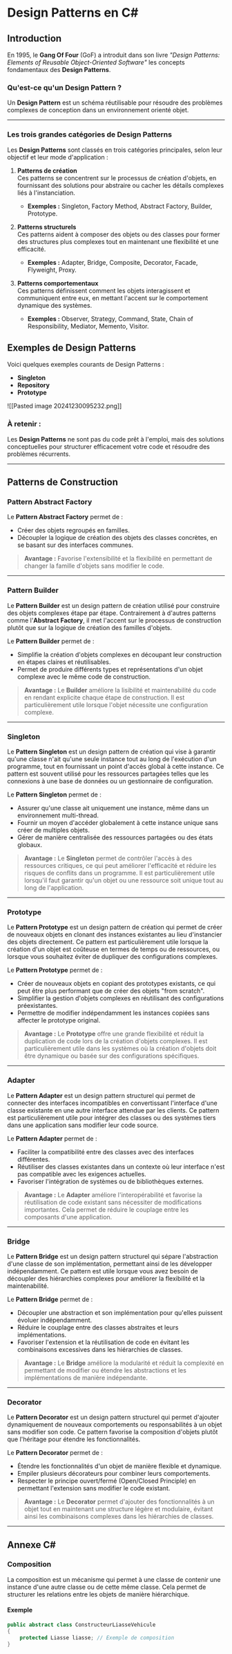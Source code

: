 # Design Patterns en C#

## Introduction
En 1995, le **Gang Of Four** (GoF) a introduit dans son livre _"Design Patterns: Elements of Reusable Object-Oriented Software"_ les concepts fondamentaux des **Design Patterns**.

### Qu'est-ce qu'un Design Pattern ?
Un **Design Pattern** est un schéma réutilisable pour résoudre des problèmes complexes de conception dans un environnement orienté objet.

---

### Les trois grandes catégories de Design Patterns

Les **Design Patterns** sont classés en trois catégories principales, selon leur objectif et leur mode d'application :

1. **Patterns de création**  
    Ces patterns se concentrent sur le processus de création d'objets, en fournissant des solutions pour abstraire ou cacher les détails complexes liés à l'instanciation.
    
    - **Exemples :** Singleton, Factory Method, Abstract Factory, Builder, Prototype.
2. **Patterns structurels**  
    Ces patterns aident à composer des objets ou des classes pour former des structures plus complexes tout en maintenant une flexibilité et une efficacité.
    
    - **Exemples :** Adapter, Bridge, Composite, Decorator, Facade, Flyweight, Proxy.
3. **Patterns comportementaux**  
    Ces patterns définissent comment les objets interagissent et communiquent entre eux, en mettant l'accent sur le comportement dynamique des systèmes.
    
    - **Exemples :** Observer, Strategy, Command, State, Chain of Responsibility, Mediator, Memento, Visitor.

## Exemples de Design Patterns
Voici quelques exemples courants de Design Patterns :

- **Singleton**
- **Repository**
- **Prototype**

![[Pasted image 20241230095232.png]]

### À retenir :
Les **Design Patterns** ne sont pas du code prêt à l'emploi, mais des solutions conceptuelles pour structurer efficacement votre code et résoudre des problèmes récurrents.

---

## Patterns de Construction

### Pattern Abstract Factory
Le **Pattern Abstract Factory** permet de :
- Créer des objets regroupés en familles.
- Découpler la logique de création des objets des classes concrètes, en se basant sur des interfaces communes.

> **Avantage :** Favorise l'extensibilité et la flexibilité en permettant de changer la famille d'objets sans modifier le code.

---

### Pattern Builder

Le **Pattern Builder** est un design pattern de création utilisé pour construire des objets complexes étape par étape. Contrairement à d'autres patterns comme l'**Abstract Factory**, il met l'accent sur le processus de construction plutôt que sur la logique de création des familles d'objets.

Le **Pattern Builder** permet de :
- Simplifie la création d'objets complexes en découpant leur construction en étapes claires et réutilisables.
- Permet de produire différents types et représentations d'un objet complexe avec le même code de construction.

> **Avantage :** Le **Builder** améliore la lisibilité et maintenabilité du code en rendant explicite chaque étape de construction. Il est particulièrement utile lorsque l'objet nécessite une configuration complexe.



---

### Singleton

Le **Pattern Singleton** est un design pattern de création qui vise à garantir qu'une classe n'ait qu'une seule instance tout au long de l'exécution d'un programme, tout en fournissant un point d'accès global à cette instance. Ce pattern est souvent utilisé pour les ressources partagées telles que les connexions à une base de données ou un gestionnaire de configuration.

Le **Pattern Singleton** permet de :

- Assurer qu'une classe ait uniquement une instance, même dans un environnement multi-thread.
- Fournir un moyen d'accéder globalement à cette instance unique sans créer de multiples objets.
- Gérer de manière centralisée des ressources partagées ou des états globaux.

> **Avantage :** Le **Singleton** permet de contrôler l'accès à des ressources critiques, ce qui peut améliorer l'efficacité et réduire les risques de conflits dans un programme. Il est particulièrement utile lorsqu'il faut garantir qu'un objet ou une ressource soit unique tout au long de l'application.

---

### Prototype

Le **Pattern Prototype** est un design pattern de création qui permet de créer de nouveaux objets en clonant des instances existantes au lieu d'instancier des objets directement. Ce pattern est particulièrement utile lorsque la création d'un objet est coûteuse en termes de temps ou de ressources, ou lorsque vous souhaitez éviter de dupliquer des configurations complexes.

Le **Pattern Prototype** permet de :

- Créer de nouveaux objets en copiant des prototypes existants, ce qui peut être plus performant que de créer des objets "from scratch".
- Simplifier la gestion d'objets complexes en réutilisant des configurations préexistantes.
- Permettre de modifier indépendamment les instances copiées sans affecter le prototype original.

> **Avantage :** Le **Prototype** offre une grande flexibilité et réduit la duplication de code lors de la création d'objets complexes. Il est particulièrement utile dans les systèmes où la création d'objets doit être dynamique ou basée sur des configurations spécifiques.

---

### Adapter

Le **Pattern Adapter** est un design pattern structurel qui permet de connecter des interfaces incompatibles en convertissant l'interface d'une classe existante en une autre interface attendue par les clients. Ce pattern est particulièrement utile pour intégrer des classes ou des systèmes tiers dans une application sans modifier leur code source.

Le **Pattern Adapter** permet de :

- Faciliter la compatibilité entre des classes avec des interfaces différentes.
- Réutiliser des classes existantes dans un contexte où leur interface n'est pas compatible avec les exigences actuelles.
- Favoriser l'intégration de systèmes ou de bibliothèques externes.

> **Avantage :** Le **Adapter** améliore l'interopérabilité et favorise la réutilisation de code existant sans nécessiter de modifications importantes. Cela permet de réduire le couplage entre les composants d'une application.

---

### Bridge

Le **Pattern Bridge** est un design pattern structurel qui sépare l'abstraction d'une classe de son implémentation, permettant ainsi de les développer indépendamment. Ce pattern est utile lorsque vous avez besoin de découpler des hiérarchies complexes pour améliorer la flexibilité et la maintenabilité.

Le **Pattern Bridge** permet de :

- Découpler une abstraction et son implémentation pour qu'elles puissent évoluer indépendamment.
- Réduire le couplage entre des classes abstraites et leurs implémentations.
- Favoriser l'extension et la réutilisation de code en évitant les combinaisons excessives dans les hiérarchies de classes.

> **Avantage :** Le **Bridge** améliore la modularité et réduit la complexité en permettant de modifier ou étendre les abstractions et les implémentations de manière indépendante.

---

### Decorator

Le **Pattern Decorator** est un design pattern structurel qui permet d'ajouter dynamiquement de nouveaux comportements ou responsabilités à un objet sans modifier son code. Ce pattern favorise la composition d'objets plutôt que l'héritage pour étendre les fonctionnalités.

Le **Pattern Decorator** permet de :

- Étendre les fonctionnalités d'un objet de manière flexible et dynamique.
- Empiler plusieurs décorateurs pour combiner leurs comportements.
- Respecter le principe ouvert/fermé (Open/Closed Principle) en permettant l'extension sans modifier le code existant.

> **Avantage :** Le **Decorator** permet d'ajouter des fonctionnalités à un objet tout en maintenant une structure légère et modulaire, évitant ainsi les combinaisons complexes dans les hiérarchies de classes.

---

## Annexe C#

### Composition
La composition est un mécanisme qui permet à une classe de contenir une instance d'une autre classe ou de cette même classe. Cela permet de structurer les relations entre les objets de manière hiérarchique.

#### Exemple
```csharp
public abstract class ConstructeurLiasseVehicule
{
    protected Liasse liasse; // Exemple de composition
}